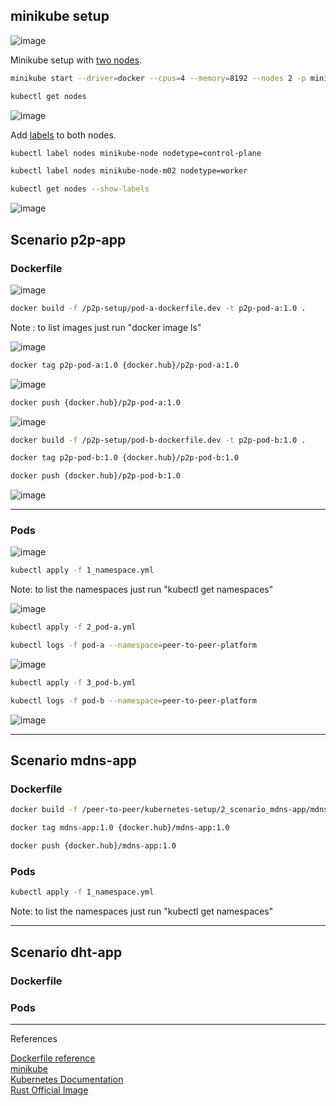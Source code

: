 

## minikube setup

![image](https://user-images.githubusercontent.com/76512851/217585412-3467872a-4101-4453-9c9e-34ec32402ca1.png)

Minikube setup with [two nodes](https://minikube.sigs.k8s.io/docs/tutorials/multi_node/).

```bash
minikube start --driver=docker --cpus=4 --memory=8192 --nodes 2 -p minikube-node
```

```bash
kubectl get nodes
```

![image](https://user-images.githubusercontent.com/76512851/217586844-d342c20e-76a0-46e3-a4fa-e63f0a94ed6a.png)

Add [labels](https://kubernetes.io/docs/tasks/configure-pod-container/assign-pods-nodes/#add-a-label-to-a-node) to both nodes.
```bash
kubectl label nodes minikube-node nodetype=control-plane
```

```bash
kubectl label nodes minikube-node-m02 nodetype=worker
```

```bash
kubectl get nodes --show-labels
```

![image](https://user-images.githubusercontent.com/76512851/217620938-634d61ca-31c4-45a3-9967-8b68c6e52e9e.png)

## Scenario p2p-app

### Dockerfile

![image](https://user-images.githubusercontent.com/76512851/214598654-10fe08b3-0297-4122-a26f-d12c894f7491.png)

```bash
docker build -f /p2p-setup/pod-a-dockerfile.dev -t p2p-pod-a:1.0 .
```
Note : to list images just run "docker image ls"

![image](https://user-images.githubusercontent.com/76512851/214587480-350a7121-ea38-4603-8923-17caf8b91683.png)

```bash
docker tag p2p-pod-a:1.0 {docker.hub}/p2p-pod-a:1.0
```
![image](https://user-images.githubusercontent.com/76512851/214598064-5c73f619-9dfe-412f-8622-3ec136fd8a9f.png)

```bash
docker push {docker.hub}/p2p-pod-a:1.0
```

![image](https://user-images.githubusercontent.com/76512851/214589087-f62ee2b0-d66c-4f52-9001-a417094935fe.png)


```bash
docker build -f /p2p-setup/pod-b-dockerfile.dev -t p2p-pod-b:1.0 .
```

```bash
docker tag p2p-pod-b:1.0 {docker.hub}/p2p-pod-b:1.0
```

```bash
docker push {docker.hub}/p2p-pod-b:1.0
```

![image](https://user-images.githubusercontent.com/76512851/214597726-33990b1c-45d7-4d7b-ba21-30b5cac7f17a.png)

<hr>

### Pods

![image](https://user-images.githubusercontent.com/76512851/214600031-fd6627f0-f848-461a-9555-6f0b113a3bb8.png)

```bash
kubectl apply -f 1_namespace.yml
```
Note: to list the namespaces just run "kubectl get namespaces"

![image](https://user-images.githubusercontent.com/76512851/214600792-700afd92-3553-4f1d-a3fe-cebd304d89b2.png)


```bash
kubectl apply -f 2_pod-a.yml
```

```bash
kubectl logs -f pod-a --namespace=peer-to-peer-platform
```

![image](https://user-images.githubusercontent.com/76512851/214621392-270750a6-fc6d-4dc4-9108-237ce5bd045d.png)


```bash
kubectl apply -f 3_pod-b.yml
```

```bash
kubectl logs -f pod-b --namespace=peer-to-peer-platform
```

![image](https://user-images.githubusercontent.com/76512851/214621152-36dd79a8-8007-4509-a56e-8bdc0678bf66.png)

<hr>

## Scenario mdns-app

### Dockerfile

```bash
docker build -f /peer-to-peer/kubernetes-setup/2_scenario_mdns-app/mdns-app-dockerfile.dev -t mdns-app:1.0 .
```

```bash
docker tag mdns-app:1.0 {docker.hub}/mdns-app:1.0
```

```bash
docker push {docker.hub}/mdns-app:1.0
```

### Pods


```bash
kubectl apply -f 1_namespace.yml
```
Note: to list the namespaces just run "kubectl get namespaces"



<hr>

## Scenario dht-app

### Dockerfile

### Pods

<hr>

References

[Dockerfile reference](https://docs.docker.com/engine/reference/builder/)<br>
[minikube](https://minikube.sigs.k8s.io/docs/)<br>
[Kubernetes Documentation](https://kubernetes.io/docs/home/)<br>
[Rust Official Image](https://hub.docker.com/_/rust)

